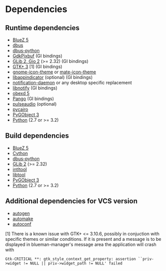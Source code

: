 # Dependencies

## Runtime dependencies

* [BlueZ 5](http://www.bluez.org/)
* [dbus](http://www.freedesktop.org/wiki/Software/dbus/)
* [dbus-python](http://www.freedesktop.org/wiki/Software/DBusBindings/#python)
* [GdkPixbuf](http://www.gtk.org/) (GI bindings)
* [GLib 2, Gio 2](http://www.gtk.org/) (>= 2.32) (GI bindings)
* [GTK+ 3](http://www.gtk.org/) [1] (GI bindings)
* [gnome-icon-theme](https://git.gnome.org/browse/adwaita-icon-theme/) or [mate-icon-theme](https://github.com/mate-desktop/mate-icon-theme)
* [libappindicator](https://launchpad.net/libappindicator) (optional) (GI bindings)
* [notification-daemon](https://git.gnome.org/browse/notification-daemon) or any desktop specific replacement
* [libnotify](https://git.gnome.org/browse/libnotify) (GI bindings)
* [obexd 5](http://www.bluez.org/)
* [Pango](http://www.gtk.org/) (GI bindings)
* [pulseaudio](http://www.freedesktop.org/wiki/Software/PulseAudio/) (optional)
* [pycairo](http://cairographics.org/pycairo/)
* [PyGObject 3](https://wiki.gnome.org/PyGObject)
* [Python](http://www.python.org/) (2.7 or >= 3.2)

## Build dependencies

* [BlueZ 5](http://www.bluez.org/)
* [Cython](http://www.cython.org/)
* [dbus-python](http://www.freedesktop.org/wiki/Software/DBusBindings/#python)
* [GLib 2](http://www.gtk.org/) (>= 2.32)
* [intltool](http://freedesktop.org/wiki/Software/intltool/)
* [libtool](http://www.gnu.org/software/libtool/)
* [PyGObject 3](https://wiki.gnome.org/PyGObject)
* [Python](http://www.python.org/) (2.7 or >= 3.2)

## Additional dependencies for VCS version

* [autogen](https://www.gnu.org/software/autogen/)
* [automake](https://www.gnu.org/software/automake/)
* [autoconf](https://www.gnu.org/software/autoconf/)

[1] There is a known issue with GTK+ <= 3.10.6, possibly in conjuction with specific themes or similar conditions. If it is present and a message is to be displayed in blueman-manager's message area the application will crash with

    Gtk-CRITICAL **: gtk_style_context_get_property: assertion ``priv->widget != NULL || priv->widget_path != NULL' failed
